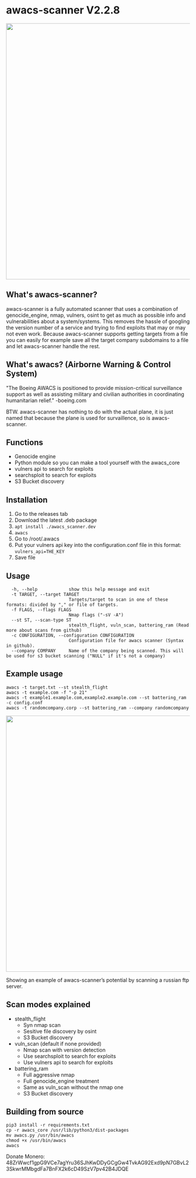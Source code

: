 # awacs-scanner V2.2.8
<img src="https://user-images.githubusercontent.com/72181445/175283893-5f86ae86-36d0-4b3b-a8b7-6c99b7b1dfa1.png" width=700></img>

## What's awacs-scanner?
awacs-scanner is a fully automated scanner that uses a combination of genocide_engine, nmap, vulners, osint to get as much as possible info and vulnerabilities about a system/systems. This removes the hassle of googling the version number of a service and trying to find exploits that may or may not even work. Because awacs-scanner supports getting targets from a file you can easily for example save all the target company subdomains to a file and let awacs-scanner handle the rest.

## What's awacs? (Airborne Warning & Control System)

"The Boeing AWACS is positioned to provide mission-critical surveillance support as well as assisting military and civilian authorities in coordinating humanitarian relief." -boeing.com

BTW. awacs-scanner has nothing to do with the actual plane, it is just named that because the plane is used for survaillence, so is awacs-scanner.

## Functions
* Genocide engine
* Python module so you can make a tool yourself with the awacs_core
* vulners api to search for exploits
* searchsploit to search for exploits
* S3 Bucket discovery

## Installation
1. Go to the releases tab
2. Download the latest .deb package
3. `apt install ./awacs_scanner.dev`
4. `awacs`
5. Go to /root/.awacs
6. Put your vulners api key into the configuration.conf file in this format: `vulners_api=THE_KEY`
7. Save file

## Usage
```
  -h, --help            show this help message and exit
  -t TARGET, --target TARGET
                        Targets/target to scan in one of these formats: divided by "," or file of targets.
  -f FLAGS, --flags FLAGS
                        Nmap flags ("-sV -A")
  --st ST, --scan-type ST
                        stealth_flight, vuln_scan, battering_ram (Read more about scans from github)
  -c CONFIGURATION, --configuration CONFIGURATION
                        Configuration file for awacs scanner (Syntax in github).
  --company COMPANY     Name of the company being scanned. This will be used for s3 bucket scanning ("NULL" if it's not a company)

```
## Example usage
```
awacs -t target.txt --st stealth_flight
awacs -t example.com -f "-p 21"
awacs -t example1.example.com,example2.example.com --st battering_ram -c config.conf
awacs -t randomcompany.corp --st battering_ram --company randomcompany
```
<a href="https://asciinema.org/a/qSyHigUlx0liyHcuWOb5ZTrob" target="_blank"><img src="https://asciinema.org/a/qSyHigUlx0liyHcuWOb5ZTrob.svg" width=700/></a>

Showing an example of awacs-scanner’s potential by scanning a russian ftp server.

## Scan modes explained
* stealth_flight
  * Syn nmap scan
  * Sesitive file discovery by osint
  * S3 Bucket discovery
* vuln_scan (default if none provided)
  * Nmap scan with version detection
  * Use searchsploit to search for exploits
  * Use vulners api to search for exploits 
* battering_ram
  * Full aggressive nmap
  * Full genocide_engine treatment
  * Same as vuln_scan without the nmap one
  * S3 Bucket discovery

## Building from source
```
pip3 install -r requirements.txt
cp -r awacs_core /usr/lib/python3/dist-packages
mv awacs.py /usr/bin/awacs
chmod +x /usr/bin/awacs
awacs
```

Donate Monero: 48ZrWwcf1gpG9VCe7agYru36SJhKwDDyGCgGw4TvkAG92Exd9pN7GBvL23SkwrMMbgdFa7BnFX2k6cD49SzV7pv42B4JDQE
